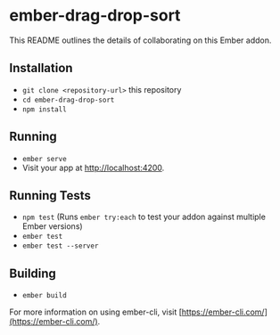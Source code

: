 # ember-drag-drop-sort

This README outlines the details of collaborating on this Ember addon.

## Installation

* `git clone <repository-url>` this repository
* `cd ember-drag-drop-sort`
* `npm install`

## Running

* `ember serve`
* Visit your app at [http://localhost:4200](http://localhost:4200).

## Running Tests

* `npm test` (Runs `ember try:each` to test your addon against multiple Ember versions)
* `ember test`
* `ember test --server`

## Building

* `ember build`

For more information on using ember-cli, visit [https://ember-cli.com/](https://ember-cli.com/).
